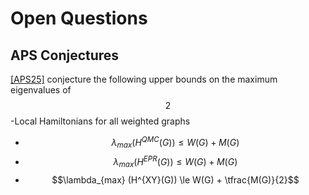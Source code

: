 # Open Questions

## APS Conjectures
[[APS25]]({{site.baseurl}}/bib#APS25) conjecture the following upper bounds on the maximum eigenvalues of $$2$$-Local Hamiltonians for all weighted graphs
  * $$\lambda_{max} (H^{QMC}(G)) \le W(G) + M(G)$$
  * $$\lambda_{max} (H^{EPR}(G)) \le W(G) + M(G)$$
  * $$\lambda_{max} (H^{XY}(G)) \le W(G) + \tfrac{M(G)}{2}$$
 
